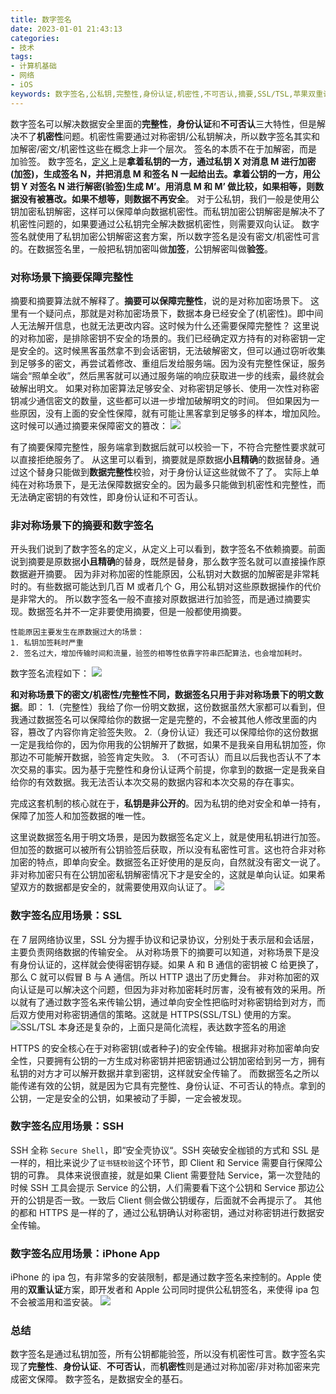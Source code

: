 ```yaml
---
title: 数字签名
date: 2023-01-01 21:43:13
categories:
- 技术
tags:
- 计算机基础
- 网络
- iOS
keywords: 数字签名,公私钥,完整性,身份认证,机密性,不可否认,摘要,SSL/TSL,苹果双重认证,非对称加密,数字证书,加签,验签,
---
```


数字签名可以解决数据安全里面的**完整性**，**身份认证**和**不可否认**三大特性，但是解决不了**机密性**问题。机密性需要通过对称密钥/公私钥解决，所以数字签名其实和加解密/密文/机密性这些在概念上非一个层次。
签名的本质不在于加解密，而是加验签。
数字签名，[定义](https://zh.wikipedia.org/wiki/%E6%95%B8%E4%BD%8D%E7%B0%BD%E7%AB%A0)上是**拿着私钥的一方，通过私钥 X 对消息 M 进行加密(加签)，生成签名 N，并把消息 M 和签名 N 一起给出去。拿着公钥的一方，用公钥 Y 对签名 N 进行解密(验签)生成 M’。用消息 M 和 M’ 做比较，如果相等，则数据没有被篡改。如果不想等，则数据不再安全**。
对于公私钥，我们一般是使用公钥加密私钥解密，这样可以保障单向数据机密性。而私钥加密公钥解密是解决不了机密性问题的，如果要通过公私钥完全解决数据机密性，则需要双向认证。
数字签名就使用了私钥加密公钥解密这套方案，所以数字签名是没有密文/机密性可言的。在数据签名里，一般把私钥加密叫做**加签**，公钥解密叫做**验签**。
<!-- more -->

### 对称场景下摘要保障完整性

摘要和摘要算法就不解释了。**摘要可以保障完整性**，说的是对称加密场景下。
这里有一个疑问点，那就是对称加密场景下，数据本身已经安全了(机密性)。即中间人无法解开信息，也就无法更改内容。这时候为什么还需要保障完整性？
这里说的对称加密，是排除密钥不安全的场景的。我们已经确定双方持有的对称密钥一定是安全的。这时候黑客虽然拿不到会话密钥，无法破解密文，但可以通过窃听收集到足够多的密文，再尝试着修改、重组后发给服务端。因为没有完整性保证，服务端会“照单全收”，然后黑客就可以通过服务端的响应获取进一步的线索，最终就会破解出明文。
如果对称加密算法足够安全、对称密钥足够长、使用一次性对称密钥减少通信密文的数量，这些都可以进一步增加破解明文的时间。
但如果因为一些原因，没有上面的安全性保障，就有可能让黑客拿到足够多的样本，增加风险。这时候可以通过摘要来保障密文的篡改：
![](https://cdn.jsdelivr.net/gh/yigegongjiang/image_space@main/blog_img/202301021647506.jpeg)

有了摘要保障完整性，服务端拿到数据后就可以校验一下，不符合完整性要求就可以直接拒绝服务了。
从这里可以看到，摘要就是原数据**小且精确**的数据替身。通过这个替身只能做到**数据完整性**校验，对于身份认证这些就做不了了。
实际上单纯在对称场景下，是无法保障数据安全的。因为最多只能做到机密性和完整性，而无法确定密钥的有效性，即身份认证和不可否认。

### 非对称场景下的摘要和数字签名

开头我们说到了数字签名的定义，从定义上可以看到，数字签名不依赖摘要。前面说到摘要是原数据**小且精确**的替身，既然是替身，那么数字签名就可以直接操作原数据避开摘要。
因为非对称加密的性能原因，公私钥对大数据的加解密是非常耗时的。有些数据可能达到几百 M 或者几个 G，用公私钥对这些原数据操作的代价是非常大的。
所以数字签名一般不直接对原数据进行加验签，而是通过摘要实现。数据签名并不一定非要使用摘要，但是一般都使用摘要。
```
性能原因主要发生在原数据过大的场景：
1. 私钥加签耗时严重
2. 签名过大，增加传输时间和流量，验签的相等性依靠字符串匹配算法，也会增加耗时。
```

数字签名流程如下：
![](https://cdn.jsdelivr.net/gh/yigegongjiang/image_space@main/blog_img/202301021647508.jpeg)

**和对称场景下的密文/机密性/完整性不同，数据签名只用于非对称场景下的明文数据**。即：
1.（完整性）我给了你一份明文数据，这份数据虽然大家都可以看到，但我通过数据签名可以保障给你的数据一定是完整的，不会被其他人修改里面的内容，篡改了内容你肯定验签失败。
2.（身份认证）我还可以保障给你的这份数据一定是我给你的，因为你用我的公钥解开了数据，如果不是我亲自用私钥加签，你那边不可能解开数据，验签肯定失败。
3. （不可否认）而且以后我也否认不了本次交易的事实。因为基于完整性和身份认证两个前提，你拿到的数据一定是我亲自给你的有效数据。我无法否认本次交易的数据内容和本次交易的存在事实。

完成这套机制的核心就在于，**私钥是非公开的**。因为私钥的绝对安全和单一持有，保障了加签人和加签数据的唯一性。

这里说数据签名用于明文场景，是因为数据签名定义上，就是使用私钥进行加签。但加签的数据可以被所有公钥验签后获取，所以没有私密性可言。这也符合非对称加密的特点，即单向安全。数据签名正好使用的是反向，自然就没有密文一说了。
非对称加密只有在公钥加密私钥解密情况下才是安全的，这就是单向认证。如果希望双方的数据都是安全的，就需要使用双向认证了。
![](https://cdn.jsdelivr.net/gh/yigegongjiang/image_space@main/blog_img/202301021647509.jpeg)

### 数字签名应用场景：SSL

在 7 层网络协议里，SSL 分为握手协议和记录协议，分别处于表示层和会话层，主要负责网络数据的传输安全。
从对称场景下的摘要可以知道，对称场景下是没有身份认证的，这样就会使得密钥存疑。如果 A 和 B 通信的密钥被 C 给更换了，那么 C 就可以假冒 B 与 A 通信。所以 HTTP 退出了历史舞台。
非对称加密的双向认证是可以解决这个问题，但因为非对称加密耗时厉害，没有被有效的采用。所以就有了通过数字签名来传输公钥，通过单向安全性把临时对称密钥给到对方，而后双方使用对称密钥通信的策略。这就是 HTTPS(SSL/TSL) 使用的方案。 
![SSL/TSL 本身还是复杂的，上面只是简化流程，表达数字签名的用途](https://cdn.jsdelivr.net/gh/yigegongjiang/image_space@main/blog_img/202301021647510.jpeg)

HTTPS 的安全核心在于对称密钥(或者种子)的安全传输。根据非对称加密单向安全性，只要拥有公钥的一方生成对称密钥并把密钥通过公钥加密给到另一方，拥有私钥的对方才可以解开数据并拿到密钥，这样就安全传输了。
而数据签名之所以能传递有效的公钥，就是因为它具有完整性、身份认证、不可否认的特点。拿到的公钥，一定是安全的公钥，如果被动了手脚，一定会被发现。

### 数字签名应用场景：SSH

SSH 全称 `Secure Shell`，即“安全壳协议“。SSH 突破安全枷锁的方式和 SSL 是一样的，相比来说少了`证书链校验`这个环节，即 Client 和 Service 需要自行保障公钥的可靠。
具体来说很直接，就是如果 Client 需要登陆 Service，第一次登陆的时候 SSH 工具会提示 Service 的公钥，人们需要看下这个公钥和 Service 那边公开的公钥是否一致。一致后 Client 侧会做公钥缓存，后面就不会再提示了。
其他的都和 HTTPS 是一样的了，通过公私钥确认对称密钥，通过对称密钥进行数据安全传输。

### 数字签名应用场景：iPhone App

iPhone 的 ipa 包，有非常多的安装限制，都是通过数字签名来控制的。Apple 使用的**双重认证**方案，即开发者和 Apple 公司同时提供公私钥签名，来使得 ipa 包不会被滥用和滥安装。
![](https://cdn.jsdelivr.net/gh/yigegongjiang/image_space@main/blog_img/202301021647511.jpeg)

### 总结

数字签名是通过私钥加签，所有公钥都能验签，所以没有机密性可言。数字签名实现了**完整性**、**身份认证**、**不可否认**，而**机密性**则是通过对称加密/非对称加密来完成密文保障。
数字签名，是数据安全的基石。

